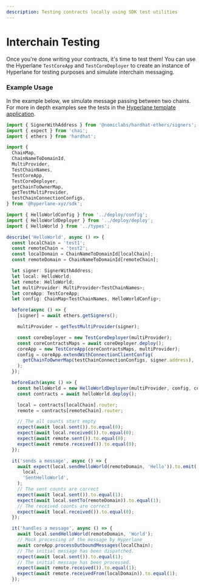 ```yaml
---
description: Testing contracts locally using SDK test utilities
---
```


# Interchain Testing

Once you're done writing your contracts, it's time to test them! You can use the Hyperlane `TestCoreApp` and `TestCoreDeployer` to create an instance of Hyperlane for testing purposes and simulate interchain messaging.

### Example Usage

In the example below, we simulate message passing between two chains. For more in depth examples see the tests in the [Hyperlane template application](https://github.com/abacus-network/abacus-app-template/tree/main/src/test).

```typescript
import { SignerWithAddress } from '@nomiclabs/hardhat-ethers/signers';
import { expect } from 'chai';
import { ethers } from 'hardhat';

import {
  ChainMap,
  ChainNameToDomainId,
  MultiProvider,
  TestChainNames,
  TestCoreApp,
  TestCoreDeployer,
  getChainToOwnerMap,
  getTestMultiProvider,
  testChainConnectionConfigs,
} from '@hyperlane-xyz/sdk';

import { HelloWorldConfig } from '../deploy/config';
import { HelloWorldDeployer } from '../deploy/deploy';
import { HelloWorld } from '../types';

describe('HelloWorld', async () => {
  const localChain = 'test1';
  const remoteChain = 'test2';
  const localDomain = ChainNameToDomainId[localChain];
  const remoteDomain = ChainNameToDomainId[remoteChain];

  let signer: SignerWithAddress;
  let local: HelloWorld;
  let remote: HelloWorld;
  let multiProvider: MultiProvider<TestChainNames>;
  let coreApp: TestCoreApp;
  let config: ChainMap<TestChainNames, HelloWorldConfig>;

  before(async () => {
    [signer] = await ethers.getSigners();

    multiProvider = getTestMultiProvider(signer);

    const coreDeployer = new TestCoreDeployer(multiProvider);
    const coreContractsMaps = await coreDeployer.deploy();
    coreApp = new TestCoreApp(coreContractsMaps, multiProvider);
    config = coreApp.extendWithConnectionClientConfig(
      getChainToOwnerMap(testChainConnectionConfigs, signer.address),
    );
  });

  beforeEach(async () => {
    const helloWorld = new HelloWorldDeployer(multiProvider, config, coreApp);
    const contracts = await helloWorld.deploy();

    local = contracts[localChain].router;
    remote = contracts[remoteChain].router;

    // The all counts start empty
    expect(await local.sent()).to.equal(0);
    expect(await local.received()).to.equal(0);
    expect(await remote.sent()).to.equal(0);
    expect(await remote.received()).to.equal(0);
  });

  it('sends a message', async () => {
    await expect(local.sendHelloWorld(remoteDomain, 'Hello')).to.emit(
      local,
      'SentHelloWorld',
    );
    // The sent counts are correct
    expect(await local.sent()).to.equal(1);
    expect(await local.sentTo(remoteDomain)).to.equal(1);
    // The received counts are correct
    expect(await local.received()).to.equal(0);
  });

  it('handles a message', async () => {
    await local.sendHelloWorld(remoteDomain, 'World');
    // Mock processing of the message by Hyperlane
    await coreApp.processOutboundMessages(localChain);
    // The initial message has been dispatched.
    expect(await local.sent()).to.equal(1);
    // The initial message has been processed.
    expect(await remote.received()).to.equal(1);
    expect(await remote.receivedFrom(localDomain)).to.equal(1);
  });
```
